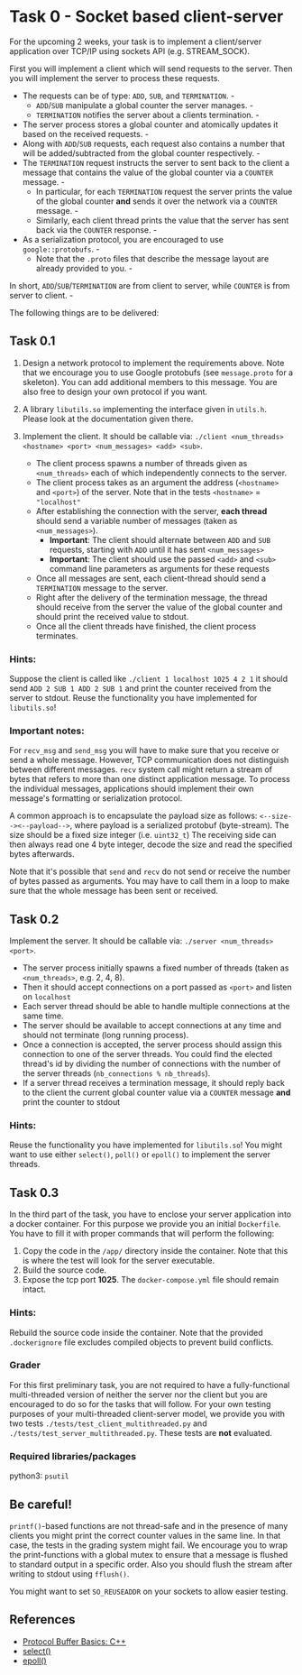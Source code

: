 # Task 0 - Socket based client-server

For the upcoming 2 weeks, your task is to implement a client/server application
over TCP/IP using sockets API (e.g. STREAM_SOCK). 

First you will implement a client which will send requests to the server. Then
you will implement the server to process these requests.

- The requests can be of type: `ADD`, `SUB`, and `TERMINATION`. -
  - `ADD`/`SUB` manipulate a global counter the server manages. -
  - `TERMINATION` notifies the server about a clients termination. -
- The server process stores a global counter and atomically updates it based on
  the received requests. -
- Along with `ADD`/`SUB` requests, each request also contains a number that will
  be added/subtracted from the global counter respectively. -
- The `TERMINATION` request instructs the server to sent back to the client a
  message that contains the value of the global counter via a `COUNTER`
  message. -
  - In particular, for each `TERMINATION` request the server prints the value
    of the global counter **and** sends it over the network via a `COUNTER` 
    message. - 
  - Similarly, each client thread prints the value that the server has sent back
    via the `COUNTER` response. -
- As a serialization protocol, you are encouraged to use `google::protobufs`. -
  - Note that the `.proto` files that describe the message layout are already
    provided to you. -

In short, `ADD`/`SUB`/`TERMINATION` are from client to server, while `COUNTER`
is from server to client. - 

The following things are to be delivered:

## Task 0.1

1. Design a network protocol to implement the requirements above. Note that we
encourage you to use Google protobufs (see `message.proto` for a skeleton). You
can add additional members to this message. You are also free to design your
own protocol if you want.

2. A library `libutils.so` implementing the interface given in `utils.h`.
Please look at the documentation given there.

3. Implement the client. It should be callable via: `./client <num_threads>
<hostname> <port> <num_messages> <add> <sub>`.

    - The client process spawns a number of threads given as `<num_threads>` each
      of which independently connects to the server.
    - The client process takes as an argument the address (`<hostname>` and
      `<port>`) of the server.  Note that in the tests `<hostname>` = `"localhost"`
    - After establishing the connection with the server, **each thread** should
      send a variable number of messages (taken as `<num_messages>`).
      - **Important**: The client should alternate between `ADD` and `SUB`
        requests, starting with `ADD` until it has sent `<num_messages>`
      - **Important**: The client should use the passed `<add>` and `<sub>` command
        line parameters as arguments for these requests
    - Once all messages are sent, each client-thread should send a `TERMINATION`
      message to the server. 
    - Right after the delivery of the termination message, the thread should receive
      from the server the value of the global counter and should print the received
      value to stdout.
    - Once all the client threads have finished, the client process terminates.

### Hints: 
Suppose the client is called like `./client 1 localhost 1025 4 2 1` it should
send `ADD 2 SUB 1 ADD 2 SUB 1` and print the counter received from the server
to stdout. Reuse the functionality you have implemented for `libutils.so`!

### Important notes:
For `recv_msg` and `send_msg` you will have to make sure that you receive or
send a whole message. However, TCP communication does not distinguish between
different messages. `recv` system call might return a stream of bytes that
refers to more than one distinct application message. To process the individual
messages, applications should implement their own message's formatting or
serialization protocol.

A common approach is to encapsulate the payload size as follows:
`<--size--><--payload-->`, where payload is a serialized protobuf
(byte-stream). The size should be a fixed size integer (i.e. `uint32_t`) The
receiving side can then always read one 4 byte integer, decode the size and
read the specified bytes afterwards.

Note that it's possible that `send` and `recv` do not send or receive the
number of bytes passed as arguments. You may have to call them in a loop to
make sure that the whole message has been sent or received.

## Task 0.2

Implement the server. It should be callable via: `./server <num_threads> <port>`.

- The server process initially spawns a fixed number of threads (taken as
  `<num_threads>`, e.g. 2, 4, 8). 
- Then it should accept connections on a port passed as `<port>` and listen on
  `localhost`
- Each server thread should be able to handle multiple connections at the same
  time.
- The server should be available to accept connections at any time and should
  not terminate (long running process). 
- Once a connection is accepted, the server process should assign this
  connection to one of the server threads. You could find the elected thread's
  id by dividing the number of connections with the number of the server
  threads (`nb_connections % nb_threads`).
- If a server thread receives a termination message, it should reply back to
  the client the current global counter value via a `COUNTER` message **and**
  print the counter to stdout

### Hints:

Reuse the functionality you have implemented for `libutils.so`! You might want
to use either `select()`, `poll()` or `epoll()` to implement the server
threads.

## Task 0.3

In the third part of the task, you have to enclose your server application into
a docker container. For this purpose we provide you an initial `Dockerfile`.
You have to fill it with proper commands that will perform the following:
1. Copy the code in the `/app/` directory inside the container. Note that this
   is where the test will look for the server executable.
2. Build the source code.
3. Expose the tcp port **1025**. The `docker-compose.yml` file should remain
   intact.

### Hints:

Rebuild the source code inside the container. Note that the provided
`.dockerignore` file excludes compiled objects to prevent build conflicts.

### Grader
For this first preliminary task, you are not required to have a
fully-functional multi-threaded version of neither the server nor the client
but you are encouraged to do so for the tasks that will follow. For your own
testing purposes of your multi-threaded client-server model, we provide you
with two tests `./tests/test_client_multithreaded.py` and
`./tests/test_server_multithreaded.py`. These tests are **not** evaluated.

### Required libraries/packages
python3: `psutil`

## Be careful!

`printf()`-based functions are not thread-safe and in the presence of many
clients you might print the correct counter values in the same line. In that
case, the tests in the grading system might fail. We encourage you to wrap the
print-functions with a global mutex to ensure that a message is flushed to
standard output in a specific order. Also you should flush the stream after
writing to stdout using `fflush()`.

You might want to set `SO_REUSEADDR` on your sockets to allow easier testing.

## References

- [Protocol Buffer Basics:
  C++](https://developers.google.com/protocol-buffers/docs/cpptutorial)
- [select()](https://man7.org/linux/man-pages/man2/select.2.html)
- [epoll()](https://man7.org/linux/man-pages/man7/epoll.7.html)
